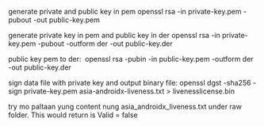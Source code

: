 generate private and public key in pem
openssl rsa -in private-key.pem -pubout -out public-key.pem 

generate private key in pem and public key in der
openssl rsa -in private-key.pem -pubout -outform der -out public-key.der

public key pem to der: 
openssl rsa -pubin -in public-key.pem -outform der -out public-key.der

sign data file with private key and output binary file:
openssl dgst -sha256 -sign private-key.pem asia-androidx-liveness.txt > livenesslicense.bin

try mo paltaan yung content nung asia_androidx_liveness.txt under raw folder. This would return is Valid  = false